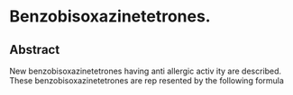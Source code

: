 # Benzobisoxazinetetrones.

## Abstract
New benzobisoxazinetetrones having anti allergic activ ity are described. These benzobisoxazinetetrones are rep resented by the following formula